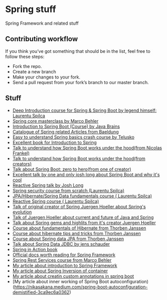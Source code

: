 # Spring stuff
Spring Framework and related stuff


## Contributing workflow
If you think you’ve got something that should be in the list, feel free to follow these steps:

- Fork the repo.
- Create a new branch
- Make your changes to your fork.
- Send a pull request from your fork’s branch to our master branch.

## Stuff
* [Deep Introduction course for Spring & Spring Boot by legend himself: Laurentu Spilca](https://www.youtube.com/watch?v=m-L-r862J-E&list=PLEocw3gLFc8WO_HvFzTWUj2fqa7Y8-yg5)
* [Spring core masterclass by Marco Behler](https://www.youtube.com/watch?v=rVxMCEyQfvk&list=PLz-qdc-PbYk6ikoEsdn4VZ4HUkKPVPMXp)
* [Introduction to Spring Boot (Course) by Java Brains](https://www.youtube.com/playlist?list=PLqq-6Pq4lTTbx8p2oCgcAQGQyqN8XeA1x)
* [Catalogue of Spring related Articles from Baeldung](https://www.baeldung.com/spring-tutorial)
* [Easy to understand Spring basics crash course by Telusko](https://www.youtube.com/watch?v=If1Lw4pLLEo)
* [Excellent book for Introduction to Spring](https://www.manning.com/books/spring-start-here)
* [Talk to understand how Spring Boot works under the hood(from Nicolas Frankel)](https://www.youtube.com/watch?v=zSJFx0iyrq4)
* [Talk to understand how Spring Boot works under the hood(from creators)](https://www.youtube.com/watch?v=uof5h-j0IeE&t=1618s)
* [Talk about Spring Boot: zero to hero(from one of creator)](https://www.youtube.com/watch?v=aA4tfBGY6jY&t=2424s)
* [Excellent talk by one and only josh long about Spring Boot and why it's cool](https://www.youtube.com/watch?v=2Wnp6FdrTbI&t=1061s)
* [Reactive Spring talk by Josh Long](https://www.youtube.com/watch?v=1F10gr2pbvQ&t=51s)
* [Spring security course from scratch (Laurentu Spilca)](https://www.youtube.com/watch?v=Of4HFbsPKqk&list=PLEocw3gLFc8XRaRBZkhBEZ_R3tmvfkWZz)
* [JPA/Hibernate/Spring Data fundamentals course ( Laurentu Spilca)](https://www.youtube.com/watch?v=GVdBxlNfnio&list=PLEocw3gLFc8USLd90a_TicWGiMThDtpOJ)
* [Reactive Spring course ( Laurentu Spilca)](https://www.youtube.com/watch?v=1XaHqhAA5Sw&list=PLEocw3gLFc8W-w8QZbM8f955StBEiQjJk)
* [Talk of original creator of Spring Juergen Hoeller about Spring's evolution](https://www.youtube.com/watch?v=Tx6hBQQH3eI&t=316s)
* [Talk of Juergen Hoeller about current and future of Java and Spring](https://www.youtube.com/watch?v=onZJ8beVEtI)
* [Talk about Spring gems and highlits from it's creator Juergen Hoeller](https://www.youtube.com/watch?v=fBHVYWxCnmA)
* [Course about fundamentals of Hibernate from Thorben Janssen](https://www.youtube.com/watch?v=uVLujq7_35E&list=PL50BZOuKafAYFT_F4Yris5Vj2ApwzUfmR)
* [Course about hibernate tips and tricks from Thorben Janssen](https://www.youtube.com/watch?v=UNlxYLBVDMs&list=PL50BZOuKafAbXxVJiD9csunZfQOJ5X7hP)
* [Course about Spring data JPA from Thorben Janssen](https://www.youtube.com/watch?v=x67yiTHxn00&list=PL50BZOuKafAYqbYZ18lqVet_zA2MsZZcW)
* [Talk about Spring Data JDBC by jens schauder](https://www.youtube.com/watch?v=SJlKBkZ2yAU)
* [Spring in Action book](https://www.manning.com/books/spring-in-action-sixth-edition)
* [Official docs worth reading for Spring Framework](https://docs.spring.io/spring-framework/docs/current/reference/html/)
* [Spring Rest Services course from Marco Behler](https://www.youtube.com/watch?v=6lZMjDoLnFo&list=PLz-qdc-PbYk51zIBfxfkmCo71DaZSuHY5)
* [My article about introduction to Spring Framework](https://nikasakana.medium.com/introduction-to-spring-framework-7968fc19e130)
* [My article about Spring Inversion of container](https://nikasakana.medium.com/spring-ioc-container-and-dependency-injection-43ce58339376)
* [My article about creatin custom annotations in spring boot](https://nikasakana.medium.com/custom-annotation-processing-with-spring-boot-ed4a77f86f7b)
* [My article about inner working of Spring Boot autoconfiguration)(https://nikasakana.medium.com/spring-boot-autoconfiguration-demistified-3ca9ec6a0362)
